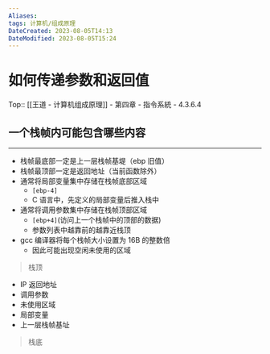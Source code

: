 ```yaml
---
Aliases: 
tags: 计算机/组成原理 
DateCreated: 2023-08-05T14:13
DateModified: 2023-08-05T15:24
---
```

# 如何传递参数和返回值
Top:: [[王道 - 计算机组成原理]] - 第四章 - 指令系統 - 4.3.6.4

## 一个栈帧内可能包含哪些内容
---
- 栈帧最底部一定是上一层栈帧基堤（ebp 旧值）
- 栈帧最顶部一定是返回地址（当前函数除外）
- 通常将局部变量集中存储在栈帧底部区域
	- `[ebp-4]`
	- C 语言中，先定义的局部变量后推入栈中
- 通常将调用参数集中存储在栈帧顶部区域
	- `[ebp+4]`(访问上一个栈帧中的顶部的数据)
	- 参数列表中越靠前的越靠近栈顶
- gcc 编译器将每个栈帧大小设置为 16B 的整数倍
	- 因此可能出现空闲未使用的区域

> 栈顶

- IP 返回地址
- 调用参数
- 未使用区域
- 局部变量
- 上一层栈帧基址

> 栈底
